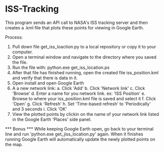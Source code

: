 # ISS-Tracking

This program sends an API call to NASA's ISS tracking server and then creates a .kml file that plots these points for viewing in Google Earth.

Process:
1. Pull down file get_iss_loaction.py to a local repository or copy it to your computer.
2. Open a terminal window and navigate to the directory where you saved the file.
3. Run the file with:  python.exe get_iss_location.ps
4. After that file has finished running, open the created file iss_position.kml and verify that there is data in it.
5. Open install and open Google Earth
6. A a new network link:
  a. Click 'Add'
  b. Click 'Network link'
  c. Click 'Browse'
  d. Enter a name for you network link.  ex: 'ISS Position'
  e. Browse to where your iss_position.kml file is saved and select it
  f. Click 'Open'
  g. Click 'Refresh'
  h. Set 'Time-based refresh' to 'Periodically' and 3 seconds
  i. Click 'OK'
 7. View the plotted points by clickin on the name of your network link listed in the Google Earth 'Places' side panel.
 
 *** Bonus ***
 While keeping Google Earth open, go back to your terminal line and run 'python.exe get_jiss_location.py' again.
 When it finishes running Google Earth will automatically update the newly plotted points on the map.
